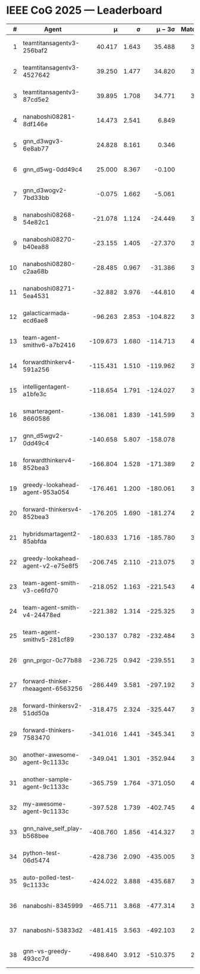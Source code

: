 # IEEE CoG 2025 — Leaderboard

| # | Agent | μ | σ | μ − 3σ | Matches | Updated |
|---:|---|---:|---:|---:|---:|---|
| 1 | teamtitansagentv3-256baf2 | 40.417 | 1.643 | 35.488 | 3820 | 2025-08-29 14:19 |
| 2 | teamtitansagentv3-4527642 | 39.250 | 1.477 | 34.820 | 3920 | 2025-08-29 14:19 |
| 3 | teamtitansagentv3-87cd5e2 | 39.895 | 1.708 | 34.771 | 3560 | 2025-08-29 14:19 |
| 4 | nanaboshi08281-8df146e | 14.473 | 2.541 | 6.849 | 126 | 2025-08-29 14:19 |
| 5 | gnn_d3wgv3-6e8ab77 | 24.828 | 8.161 | 0.346 | 118 | 2025-08-29 14:19 |
| 6 | gnn_d5wg-0dd49c4 | 25.000 | 8.367 | -0.100 | 80 | 2025-08-29 14:19 |
| 7 | gnn_d3wogv2-7bd33bb | -0.075 | 1.662 | -5.061 | 164 | 2025-08-29 14:19 |
| 8 | nanaboshi08268-54e82c1 | -21.078 | 1.124 | -24.449 | 3720 | 2025-08-29 14:19 |
| 9 | nanaboshi08270-b40ea88 | -23.155 | 1.405 | -27.370 | 3940 | 2025-08-29 14:19 |
| 10 | nanaboshi08280-c2aa68b | -28.485 | 0.967 | -31.386 | 3340 | 2025-08-29 14:19 |
| 11 | nanaboshi08271-5ea4531 | -32.882 | 3.976 | -44.810 | 4200 | 2025-08-29 14:19 |
| 12 | galacticarmada-ecd6ae8 | -96.263 | 2.853 | -104.822 | 3940 | 2025-08-29 14:19 |
| 13 | team-agent-smithv6-a7b2416 | -109.673 | 1.680 | -114.713 | 4020 | 2025-08-29 14:19 |
| 14 | forwardthinkerv4-591a256 | -115.431 | 1.510 | -119.962 | 3278 | 2025-08-29 14:19 |
| 15 | intelligentagent-a1bfe3c | -118.654 | 1.791 | -124.027 | 3524 | 2025-08-29 14:19 |
| 16 | smarteragent-8660586 | -136.081 | 1.839 | -141.599 | 3064 | 2025-08-29 14:19 |
| 17 | gnn_d5wgv2-0dd49c4 | -140.658 | 5.807 | -158.078 | 120 | 2025-08-29 14:19 |
| 18 | forwardthinkerv4-852bea3 | -166.804 | 1.528 | -171.389 | 2779 | 2025-08-29 14:19 |
| 19 | greedy-lookahead-agent-953a054 | -176.461 | 1.200 | -180.061 | 3494 | 2025-08-29 14:19 |
| 20 | forward-thinkersv4-852bea3 | -176.205 | 1.690 | -181.274 | 2992 | 2025-08-29 14:19 |
| 21 | hybridsmartagent2-85abfda | -180.633 | 1.716 | -185.780 | 3425 | 2025-08-29 14:19 |
| 22 | greedy-lookahead-agent-v2-e75e8f5 | -206.745 | 2.110 | -213.075 | 3686 | 2025-08-29 14:19 |
| 23 | team-agent-smith-v3-ce6fd70 | -218.052 | 1.163 | -221.543 | 4258 | 2025-08-29 14:19 |
| 24 | team-agent-smith-v4-24478ed | -221.382 | 1.314 | -225.325 | 3478 | 2025-08-29 14:19 |
| 25 | team-agent-smithv5-281cf89 | -230.137 | 0.782 | -232.484 | 3980 | 2025-08-29 14:19 |
| 26 | gnn_prgcr-0c77b88 | -236.725 | 0.942 | -239.551 | 3570 | 2025-08-29 14:19 |
| 27 | forward-thinker-rheaagent-6563256 | -286.449 | 3.581 | -297.192 | 3282 | 2025-08-29 14:19 |
| 28 | forward-thinkersv2-51dd50a | -318.475 | 2.324 | -325.447 | 3582 | 2025-08-29 14:19 |
| 29 | forward-thinkers-7583470 | -341.016 | 1.441 | -345.341 | 3720 | 2025-08-29 14:19 |
| 30 | another-awesome-agent-9c1133c | -349.041 | 1.301 | -352.944 | 3420 | 2025-08-29 14:19 |
| 31 | another-sample-agent-9c1133c | -365.759 | 1.764 | -371.050 | 4020 | 2025-08-29 14:19 |
| 32 | my-awesome-agent-9c1133c | -397.528 | 1.739 | -402.745 | 4080 | 2025-08-29 14:19 |
| 33 | gnn_naive_self_play-b568bee | -408.760 | 1.856 | -414.327 | 3180 | 2025-08-29 14:19 |
| 34 | python-test-06d5474 | -428.736 | 2.090 | -435.005 | 3290 | 2025-08-29 14:19 |
| 35 | auto-polled-test-9c1133c | -424.022 | 3.888 | -435.687 | 3960 | 2025-08-29 14:19 |
| 36 | nanaboshi-8345999 | -465.711 | 3.868 | -477.314 | 3100 | 2025-08-29 14:19 |
| 37 | nanaboshi-53833d2 | -481.415 | 3.563 | -492.103 | 2840 | 2025-08-29 14:19 |
| 38 | gnn-vs-greedy-493cc7d | -498.640 | 3.912 | -510.375 | 2940 | 2025-08-29 14:19 |
